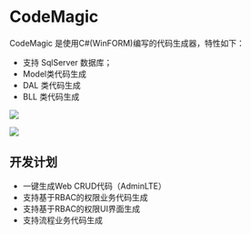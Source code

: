 # CodeMagic
CodeMagic 是使用C#(WinFORM)编写的代码生成器，特性如下：

- 支持 SqlServer 数据库；
- Model类代码生成
- DAL 类代码生成
- BLL 类代码生成

![](https://www.showdoc.cc/server/api/common/visitfile/sign/d199ab14713e9e1c391f1562ee700999?showdoc=.jpg)

![](https://www.showdoc.cc/server/api/common/visitfile/sign/2f3b80bfdfafaae9b0f035785f24b36a?showdoc=.jpg)

## 开发计划

- 一键生成Web CRUD代码（AdminLTE）
- 支持基于RBAC的权限业务代码生成
- 支持基于RBAC的权限UI界面生成
- 支持流程业务代码生成

